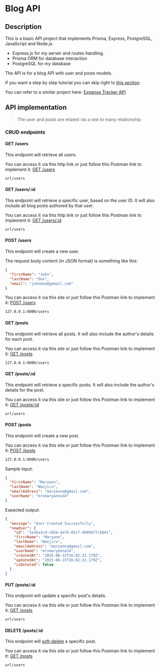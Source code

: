 # Blog API

## Description

This is a basic API project that implements Prisma, Express, PostgreSQL, JavaScript and Node.js.

- Express.js for my server and routes handling.
- Prisma ORM for database interaction
- PostgreSQL for my database

The API is for a blog API with user and posts models.

If you want a step by step tutorial you can skip right to [this section](./tutorial.md)

You can refer to a similar project here: [Expense Tracker API](https://github.com/NathanaelMutua/expense-tracker-api?tab=readme-ov-file#api-implementation)

## API implementation

> The user and posts are related via a one to many relationship

### CRUD endpoints

#### GET /users

This endpoint will retrieve all users.

You can access it via this http link or just follow this Postman link to implement it: [GET /users](url)

```md
url/users
```

#### GET /users/:id

This endpoint will retrieve a specific user, based on the user ID. It will also include all blog posts authored by that user.

You can access it via this http link or just follow this Postman link to implement it: [GET /users/:id](url)

```md
url/users
```

#### POST /users

This endpoint will create a new user.

The request body content (in JSON format) is something like this:

```json
{
  "firstName": "John",
  "lastName": "Doe",
  "email": "johndoe@gemail.com"
}
```

You can access it via this site or just follow this Postman link to implement it: [POST /users](https://nathanael-7604382.postman.co/workspace/Nathanael's-Workspace~5b4242d0-11c7-4277-809b-10ca424c98a5/example/45838328-bb5aa33b-3963-4b07-af51-1d7277f12fbc?action=share&creator=45838328&ctx=documentation)

```md
127.0.0.1:8000/users
```

#### GET /posts

This endpoint will retrieve all posts. It will also include the author's details for each post.

You can access it via this site or just follow this Postman link to implement it: [GET /posts](https://nathanael-7604382.postman.co/workspace/Nathanael's-Workspace~5b4242d0-11c7-4277-809b-10ca424c98a5/request/45838328-c7f915bc-4a80-4bd7-85b3-62696cb06eed?action=share&creator=45838328&ctx=documentation)

```md
127.0.0.1:8000/users
```

#### GET /posts/:id

This endpoint will retrieve a specific posts. It will also include the author's details for the post.

You can access it via this site or just follow this Postman link to implement it: [GET /posts/:id](url)

```md
url/users
```

#### POST /posts

This endpoint will create a new post.

You can access it via this site or just follow this Postman link to implement it: [POST /posts](https://nathanael-7604382.postman.co/workspace/Nathanael's-Workspace~5b4242d0-11c7-4277-809b-10ca424c98a5/request/45838328-27e1f1f2-f285-4be1-beb9-15bccc471f2e?action=share&creator=45838328&ctx=documentation)

```md
127.0.0.1:8000/users
```

Sample input:

```json
{
  "firstName": "Maryann",
  "lastName": "Wanjiru",
  "emailAddress": "maryanna@gmail.com",
  "userName": "mrsmaryanna34"
}
```

Expected output:

```json
{
  "message": "User Created Successfully",
  "newUser": {
    "id": "1e1ba3cd-c02b-4af6-85c7-4609df7c5841",
    "firstName": "Maryann",
    "lastName": "Wanjiru",
    "emailAddress": "maryanna@gmail.com",
    "userName": "mrsmaryanna34",
    "createdAt": "2025-06-15T16:02:32.179Z",
    "updatedAt": "2025-06-15T16:02:32.179Z",
    "isDeleted": false
  }
}
```

#### PUT /posts/:id

This endpoint will update a specific post's details.

You can access it via this site or just follow this Postman link to implement it: [GET /posts](url)

```md
url/users
```

#### DELETE /posts/:id

This endpoint will [soft-delete](https://www.geeksforgeeks.org/dbms/difference-between-soft-delete-and-hard-delete/) a specific post.

You can access it via this site or just follow this Postman link to implement it: [GET /posts](url)

```md
url/users
```

